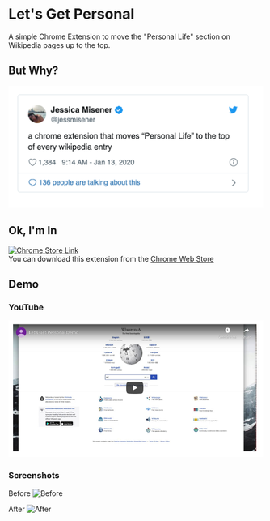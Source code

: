 # Let's Get Personal

A simple Chrome Extension to move the "Personal Life" section on Wikipedia pages up to the top.

## But Why?
[![Tweet](https://raw.githubusercontent.com/nhmood/letsgetpersonal/master/docs/images/tweet.png)](https://twitter.com/jessmisener/status/1216725115246993409)



## Ok, I'm In
[![Chrome Store Link](https://storage.googleapis.com/chrome-gcs-uploader.appspot.com/image/WlD8wC6g8khYWPJUsQceQkhXSlv1/mPGKYBIR2uCP0ApchDXE.png)](https://chrome.google.com/webstore/detail/lets-get-personal/nmoljaonpdnmhcohmpeejbfekcppmiol?hl=en&gl=US)  
You can download this extension from the [Chrome Web Store](https://chrome.google.com/webstore/detail/lets-get-personal/nmoljaonpdnmhcohmpeejbfekcppmiol?hl=en&gl=US)



## Demo
### YouTube
[![YouTube Demo](https://raw.githubusercontent.com/nhmood/letsgetpersonal/master/docs/images/youtube-demo.png)](https://www.youtube.com/watch?v=Hdmvy-wX6qE)


### Screenshots
Before
![Before](https://nhmood.github.io/letsgetpersonal/images/before.png)

After
![After](https://nhmood.github.io/letsgetpersonal/images/after.png)

